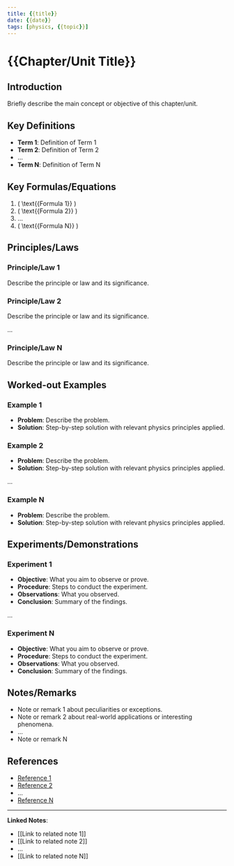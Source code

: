 ```yaml
---
title: {{title}}
date: {{date}}
tags: [physics, {{topic}}]
---
```


# {{Chapter/Unit Title}}

## Introduction
Briefly describe the main concept or objective of this chapter/unit.

## Key Definitions
- **Term 1**: Definition of Term 1
- **Term 2**: Definition of Term 2
- ...
- **Term N**: Definition of Term N

## Key Formulas/Equations
1. \( \text{{Formula 1}} \)
2. \( \text{{Formula 2}} \)
3. ...
4. \( \text{{Formula N}} \)

## Principles/Laws
### Principle/Law 1
Describe the principle or law and its significance.

### Principle/Law 2
Describe the principle or law and its significance.

... 

### Principle/Law N
Describe the principle or law and its significance.

## Worked-out Examples
### Example 1
- **Problem**: Describe the problem.
- **Solution**: Step-by-step solution with relevant physics principles applied.

### Example 2
- **Problem**: Describe the problem.
- **Solution**: Step-by-step solution with relevant physics principles applied.

...

### Example N
- **Problem**: Describe the problem.
- **Solution**: Step-by-step solution with relevant physics principles applied.

## Experiments/Demonstrations
### Experiment 1
- **Objective**: What you aim to observe or prove.
- **Procedure**: Steps to conduct the experiment.
- **Observations**: What you observed.
- **Conclusion**: Summary of the findings.

...

### Experiment N
- **Objective**: What you aim to observe or prove.
- **Procedure**: Steps to conduct the experiment.
- **Observations**: What you observed.
- **Conclusion**: Summary of the findings.

## Notes/Remarks
- Note or remark 1 about peculiarities or exceptions.
- Note or remark 2 about real-world applications or interesting phenomena.
- ...
- Note or remark N

## References
- [Reference 1](link_to_reference_1)
- [Reference 2](link_to_reference_2)
- ...
- [Reference N](link_to_reference_N)

---

**Linked Notes**:
- [[Link to related note 1]]
- [[Link to related note 2]]
- ...
- [[Link to related note N]]
